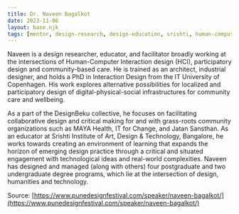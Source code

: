 ```yaml
---
title: Dr. Naveen Bagalkot
date: 2023-11-06
layout: base.njk
tags: [mentor, design-research, design-education, srishti, human-computer-interaction, participatory-design, community-based-care, critical-making, localized-design, interaction-design, architecture, industrial-design, phd, community-wellbeing, design-beku, maya-health, it-for-change, jatan-sansthan, bangalore, pune-design-festival, it-university-of-copenhagen, iit-bombay]
--- 
```


Naveen is a design researcher, educator, and facilitator broadly working at the intersections of Human-Computer Interaction design (HCI), participatory design and community-based care. He is trained as an architect, industrial designer, and holds a PhD in Interaction Design from the IT University of Copenhagen. His work explores alternative possibilities for localized and participatory design of digital-physical-social infrastructures for community care and wellbeing.

As a part of the DesignBeku collective, he focuses on facilitating collaborative design and critical making for and with grass-roots community organizations such as MAYA Health, IT for Change, and Jatan Sansthan. As an educator at Srishti Institute of Art, Design & Technology, Bangalore, he works towards creating an environment of learning that expands the horizon of emerging design practice through a critical and situated engagement with technological ideas and real-world complexities. Naveen has designed and managed (along with others) four postgraduate and two undergraduate degree programs, which lie at the intersection of design, humanities and technology.

Source: [https://www.punedesignfestival.com/speaker/naveen-bagalkot/](https://www.punedesignfestival.com/speaker/naveen-bagalkot/)